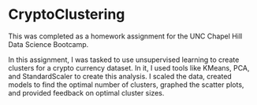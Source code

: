 # CryptoClustering

This was completed as a homework assignment for the UNC Chapel Hill Data Science Bootcamp.

In this assignment, I was tasked to use unsupervised learning to create clusters for a crypto currency dataset. In it, I used tools like KMeans, PCA, and StandardScaler to create this analysis. I scaled the data, created models to find the optimal number of clusters, graphed the scatter plots, and provided feedback on optimal cluster sizes. 
